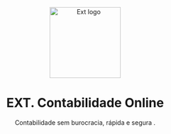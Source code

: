 <p align="center">
  <a href="https://extcontabilidade.com.br/" target="_blank" rel="noopener noreferrer">
    <img width="160" height="160" src="https://dev.extcontabilidade.com.br/pwa-512x512.png" alt="Ext logo">
  </a>
</p>

<h1 align="center"/>EXT. Contabilidade Online</h1>

<p align="center">
Contabilidade sem burocracia, rápida e segura .
</p>
